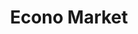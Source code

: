 ---
title: "Econo Market"
url: /guayaquil/econo-market-alfredo-baquerizo-moreno/
shop: Allgemein
---
